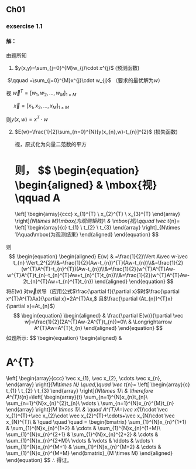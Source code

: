 ## Ch01

### exsercise 1.1

#### 解：

由题所知

1. $y(x,y)=\sum_{j=0}^{M}w_{j}\cdot x^{j}$ (预测函数)

​			$\qquad =\sum_{j=0}^{M}x^{j}\cdot w_{j}$ （要求的最优解为$w$）

视 $\vec w^{T}=[w_{1},w_{2},...,w_{M}]_{1 \times M}$ 

​	$\quad \vec x=[x_{1},x_{2},...,x_{M}]_{1 \times M}$ 

则$y(x,w)=x^{T}\cdot w$

2. $E(w)=\frac{1}{2}\sum_{n=0}^{N}[y(x_{n},w)-t_{n}]^{2}$ (损失函数)

   视，原式化为向量二范数的平方

   则，
   $$
   \begin{equation}
   \begin{aligned}
   &
   \mbox{视}
   \qquad
   A
   =
   \left[
   \begin{array}{ccc}
       x_{1}^{T} \\
       x_{2}^{T} \\
       x_{3}^{T}
   \end{array}
   \right]_{N\times M}\mbox{为观测矩阵}\\
   & \mbox{视}\qquad
   \vec t_{n}=
   \left[
   \begin{array}{c}
       t_{1} \\ 
       t_{2} \\
       t_{3}
   \end{array}
   \right]_{N\times 1}\quad\mbox{为观测结果}
   \end{aligned}
   \end{equation}
   $$
   

则
$$
\begin{equation}
\begin{aligned}
E(w) & =\frac{1}{2}\Vert A\vec w-\vec t_{n} \Vert_2^{2}\\&=\frac{1}{2}(Aw-t_{n})^{T}(Aw-t_{n})\\&=\frac{1}{2}(w^{T}A^{T}-t_{n}^{T})(Aw-t_{n})\\&=\frac{1}{2}(w^{T}A^{T}Aw-w^{T}A^{T}t_{n}-t_{n}^{T}Aw+t_{n}^{T}t_{n})\\&=\frac{1}{2}(w^{T}A^{T}Aw-2t_{n}^{T}Aw+t_{n}^{T}t_{n})
\end{aligned}
\end{equation}
$$
将$E(w)$ 对$\vec w$求导（应用公式$\frac{\partial f}{\partial x}$时$\frac{\partial x^{T}A^{T}Ax}{\partial x}=2A^{T}Ax,$ 且$\frac{\partial (At_{n})^{T}x}{\partial x}=At_{n}$）
$$
\begin{equation}
\begin{aligned}
& \frac{\partial E(w)}{\partial \vec w}=\frac{1}{2}(2A^{T}Aw-2A^{T}t_{n})=0\\ & \Longrightarrow A^{T}Aw=A^{T}t_{n}
\end{aligned}
\end{equation}
$$
如题所示:
$$
\begin{equation}
\begin{aligned}
&

A^{T}
=
\left[
\begin{array}{ccc}
   \vec x_{1}, 
   \vec x_{2},
   \cdots
   \vec x_{n},
\end{array}
\right]_{M\times N}
 \quad,\quad
\vec t_{n}=
\left[
\begin{array}{c}
    t_{1} \\ 
    t_{2} \\
    t_{3}
\end{array}
\right]_{N\times 1}\\
&
\therefore A^{T}t_{n}=\left[
\begin{array}{t}
\sum_{n=1}^{N}x_{n}t_{n}\\
\sum_{n=1}^{N}x_{n}^{2}t_{n}\\
\vdots \\
\sum_{n=1}^{N}x_{n}^{M}t_{n}
\end{array}
\right]_{M \times 1}\\
&
\quad A^{T}A=\vec x_{1}\cdot \vec x_{1}^{T}+\vec x_{2}\cdot \vec x_{2}^{T}+\cdots+\vec x_{N}\cdot \vec x_{N}^{T}\\
&
\quad \quad \quad =
\begin{bmatrix}
\sum_{1}^{N}x_{n}^{1+1} & \sum_{1}^{N}x_{n}^{1+2} & \cdots & \sum_{1}^{N}x_{n}^{1+M}\\
\sum_{1}^{N}x_{n}^{2+1} & \sum_{1}^{N}x_{n}^{2+2} & \cdots & \sum_{1}^{N}x_{n}^{2+M}\\
\vdots & \vdots & \ddots & \vdots \\
\sum_{1}^{N}x_{n}^{M+1} & \sum_{1}^{N}x_{n}^{M+2} & \cdots & \sum_{1}^{N}x_{n}^{M+M}
\end{bmatrix}_{M \times M}
\end{aligned}
\end{equation}
$$
$\therefore$ 得证。